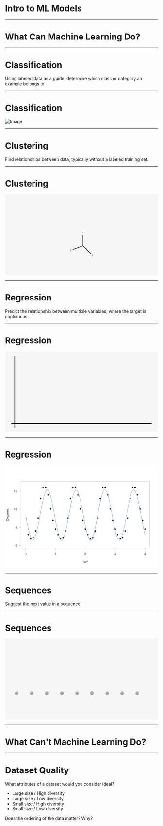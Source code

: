 # Intro to ML Models

<!--
We've learned about machine learning and artificial intelligence at a very high level. In this
session we'll dive a little deeper and talk about what machine learning can do and what types of models support different problem domains.
-->

---

# What **Can** Machine Learning Do?

<!--
Though machine learning is not new, its application in modern life has really started to expand over the last decade. 

Quick discussion: What are some machine learning products that you know about? How has machine learning shown up and improved something you use?

*Give the class a few minutes to think of and call out answers. There should be a wide variety of answers. If not, give some examples like self-driving cars, language recognition, facial
recognition, and whatever else you can think of.*

Think of the diversity of applications of machine learning that we just mentioned. Given that
diversity, it is obvious machine learning is much more than just one thing. Yes, it involves
learning from data. But how it learns, what it learns, and what it can predict varies widely.

The machine learning community has settled on a few groupings of model types, each with different applications.
-->

---

# Classification
Using labeled data as a guide, determine which class or category an example belongs to.

<!--
Classification is a very common machine learning model type.

Classification systems determine which class or category an example belongs to. They can
distinguish between two or more classes. These classes are defined based on your goals for
the machine learning system.

For example, to answer the question, "Is this a lion?" you would choose the classes "yes" and
"no" (the problem of choosing between two classes is also called “binary classification”). To answer the question, "What type of cat is this?" you might choose the classes "lion," "tiger," and "kitten."

Classification can be used to identify objects in images or even identify whether credit card transactions are fraudulent or not.

-->

---

# Classification
![Image](res/classification.gif)

<!--
This animation shows, mathematically, what a binary classification system is trying to do: given
data points from two classes (blue and red), learn some mathematical function that can separate
the two classes and predict which class a new data point is in.

The system can predict which class to apply to new data after training on existing data labeled
with the correct class. 

Quick discussion: What are some other examples of a classification system that you can think of?

*Very open ended. Possible answers: who is speaking right now, identify objects in images, label emails as spam*
-->

---

# Clustering
Find relationships between data, typically without a labeled training set.

<!--
Clustering looks for similar examples in a dataset. It is an example of unsupervised machine
learning, or a system that does not require correct labels provided to learn. Instead, in the
process of clustering, a machine learning system defines categories and places examples into
each category by quantifying how closely examples are related to one another.

Clustering differs from classification because the categories are not defined by you. Clustering
systems propose their own categories based on patterns found in the examples. 
-->

---

# Clustering
![Image](res/clustering.gif)

<!--
For example, let’s say the child from the zoo wants to organize a photo album of many pictures
from the zoo. They don’t know a lot about animals, but they do notice that some are very small 
(reptiles, birds), some are medium sized (monkeys, seals) and some are very big (elephants, tigers). 
They might sort the pictures into three groups based on size. 

Clustering systems similarly attempt to find “clusters” of similar data examples.

Quick discussion: What are other examples of clustering you can think of? What features might a clustering system use to create clusters?
*Very open ended. Possible answers: suggesting similar videos, grouping many examples of soft drinks from around the world*
-->

---

# Regression
Predict the relationship between multiple variables, where the target is continuous.

<!--
Regression predicts the relationship between two or more variables. If you were interested in 
predicting the price of a house, you might look for patterns in location, square footage, or number
of bedrooms. While classification involves a discrete, categorical value to predict, regression
involves a continuous value to predict.
-->

---

# Regression
![Image](res/linear_regression.gif)

<!--
This graphic shows one simple type of regression, which tries to find the best-fitting line for
some data points, then makes predictions based on that line.
-->

---

# Regression
![Image](res/regression2.png)

<!--
Regression may also discover a more complicated pattern, such as this sine-like pattern of sea
surface temperature every year.

Quick discussion: What are other examples of regression? What features might be useful for that
regression system?
*Possible answers: estimate arrival time based on traffic and distance, predict crop yield based on weather and time of year*

Note: *logistic* regression is a classification technique (with a binary target), and the similar names can be confusing. But typically, when we say "regression" we mean predicting a continuous variable.
-->

--- 

# Sequences
Suggest the next value in a sequence.

<!--
Finally, sequence prediction suggests what might come next, based on previous examples.
-->

---

# Sequences
![Image](res/sequences.gif)

<!--
Autocomplete is an example of a sequence prediction: predicting what word is most likely to be
entered after typing part of a phrase.

Quick discussion: What are some other examples of sequence predictions?
* Possible answers: translations based on context, password strength (how predictable is the next letter from the previous ones), autocomplete, marketbasket* 
-->

---

# What **Can't** Machine Learning Do?

<!--
Machine learning is *not* magic, and ML is not a good fit for all problems. The principles underlying
machine learning are not new but are possible today because of the amount of available public data and
processing power. 

What can ML not do?

There are problems for which ML is not a good or viable solution. For example, if you don’t have enough
data or not enough diversity, ie, the data is so biased that you can’t generalize. And there are
problems that ML actually cannot solve.

Good ML problems:
* have a clear use case, 
* reflect developers' solid understanding of the problem, 
* use lots of historical data, 
* and require decisions, not just predictions.

Some examples of current limitations of ML are linked here: https://www.quora.com/What-can-machine-learning-do-and-cant-do) 
an ML system cannot infer a context-free grammar that generates the strings in a language. In other words,
an ML system can’t achieve true understanding of the grammar that generates a language the same way a human can. 
Similar to statistics or data science approaches, ML cannot be used to show cause-effect relationships. 
-->

---

# Dataset Quality

What attributes of a dataset would you consider ideal?

* Large size / High diversity
* Large size / Low diversity
* Small size / High diversity
* Small size / Low diversity

Does the ordering of the data matter? Why?

<!--
One important consideration is the quality of data -- machine learning models are only as good as
the examples used to train them. 

What attributes of a dataset would be ideal? 
*(Correct answer is Large size / High diversity: A large number of examples that cover a variety of use cases is essential for a machine learning system to understand the underlying patterns in the data. A model trained on this type of
dataset is more likely to perform well on new data. But it also may take a long time to train.)*

Even if you have a lot of data, if it does not cover a variety of examples, a model will have lower
confidence for new data underrepresented in the training examples.

A small dataset with lots of variety makes it challenging to find patterns in the data. The predictions
will lack the confidence a larger dataset provides. And if your dataset is small without much variation,
you may not even need machine learning.

Does ordering of the data matter? 
*(Answer: Kind of)*

Ordering of the data matters when you might have groups of highly correlated examples. For example, if
you feed your ML system all pictures of lions, then all pictures of tigers, and so on, it may not be
able to learn general patterns as well. It’s extremely important to shuffle the training data to avoid
such groupings. Though, as long as you shuffle, the exact ordering after the shuffle does not matter.
-->

